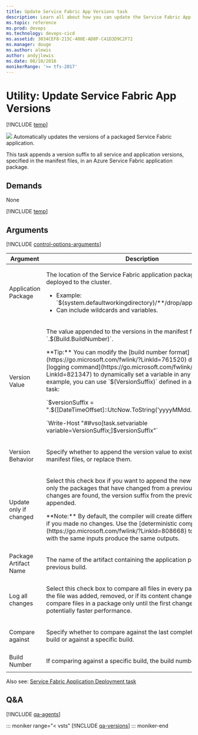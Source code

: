 ```yaml
---
title: Update Service Fabric App Versions task
description: Learn all about how you can update the Service Fabric App Versions build task VSTS and Team Foundation Server (TFS). 
ms.topic: reference
ms.prod: devops
ms.technology: devops-cicd
ms.assetid: 3034CEF8-215C-408E-AD0F-C41D3D9C2F72
ms.manager: douge
ms.author: alewis
author: andyjlewis
ms.date: 08/10/2016
monikerRange: '>= tfs-2017'
---
```


# Utility: Update Service Fabric App Versions

[!INCLUDE [temp](../../_shared/version-tfs-2017-rtm.md)]

![](_img/azure-service-fabric.png) Automatically updates 
the versions of a packaged Service Fabric application.

This task appends a version suffix to all service and application versions, 
specified in the manifest files, in an Azure Service Fabric application package.

## Demands

None

[!INCLUDE [temp](../_shared/yaml/ServiceFabricUpdateManifestsV2.2.md)]

## Arguments

<table>
<thead>
<tr>
<th>Argument</th>
<th>Description</th>
</tr>
</thead>

<tr>
<td>Application Package</td>
<td>
<p>The location of the Service Fabric application package to be deployed to the cluster.</p>
<ul>
<li>Example: `$(system.defaultworkingdirectory)/**/drop/applicationpackage`</li>
<li>Can include wildcards and variables.</li>
</ul>
</td>
</tr>

<tr>
<td>Version Value</td>
<td>
<p>The value appended to the versions in the manifest files. Default is `.$(Build.BuildNumber)`.</p>
<p>**Tip:** You can modify the [build number format](https://go.microsoft.com/fwlink/?LinkId=761520) directly or use a [logging command](https://go.microsoft.com/fwlink/?LinkId=821347) to dynamically set a variable in any format. For example, you can use `$(VersionSuffix)` defined in a PowerShell task:</p>
<p>`$versionSuffix = ".$([DateTimeOffset]::UtcNow.ToString('yyyyMMdd.HHmmss'))"`</p>
<p>`Write-Host "##vso[task.setvariable variable=VersionSuffix;]$versionSuffix"`</p>
</ul>
</td>
</tr>

<tr>
<td>Version Behavior</td>
<td>
<p>Specify whether to append the version value to existing values in the manifest files, or replace them.</p>
</td>
</tr>

<tr>
<td>Update only if changed</td>
<td>
<p>Select this check box if you want to append the new version suffix to only the packages that have changed from a previous build. If no changes are found, the version suffix from the previous build will be appended.</p>
<p>**Note:** By default, the compiler will create different outputs even if you made no changes. Use the [deterministic compiler flag](https://go.microsoft.com/fwlink/?LinkId=808668) to ensure builds with the same inputs produce the same outputs.</p>
</td>
</tr>

<tr>
<td>Package Artifact Name</td>
<td>
<p>The name of the artifact containing the application package from the previous build.</p>
</td>
</tr>

<tr>
<td>Log all changes</td>
<td>
<p>Select this check box to compare all files in every package and log if the file was added, removed, or if its content changed. Otherwise, compare files in a package only until the first change is found for potentially faster performance.</p>
</td>
</tr>

<tr>
<td>Compare against</td>
<td>
<p>Specify whether to compare against the last completed, successful build or against a specific build.</p>
</td>
</tr>

<tr>
<td>Build Number</td>
<td>
<p>If comparing against a specific build, the build number to use.</p>
</td>
</tr>

[!INCLUDE [control-options-arguments](../_shared/control-options-arguments.md)]
</table>

Also see: [Service Fabric Application Deployment task](../deploy/service-fabric-deploy.md)

## Q&A
<!-- BEGINSECTION class="md-qanda" -->

[!INCLUDE [qa-agents](../../_shared/qa-agents.md)]

::: moniker range="< vsts"
[!INCLUDE [qa-versions](../../_shared/qa-versions.md)]
::: moniker-end

<!-- ENDSECTION -->
